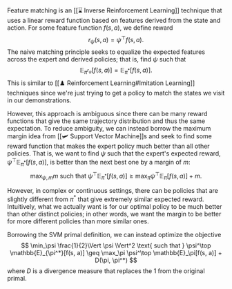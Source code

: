 Feature matching is an [[⌛️ Inverse Reinforcement Learning]] technique that uses a linear reward function based on features derived from the state and action. For some feature function $f(s, a)$, we define reward 
$$
r_\psi(s, a) = \psi^\top f(s, a).
$$
 The naive matching principle seeks to equalize the expected features across the expert and derived policies; that is, find $\psi$ such that 
$$
\mathbb{E}_{\pi^{r_\psi}}[f(s, a)] = \mathbb{E}_{\pi^*}[f(s, a)].
$$
 This is similar to [[♟️ Reinforcement Learning#Imitation Learning]] techniques since we're just trying to get a policy to match the states we visit in our demonstrations.

However, this approach is ambiguous since there can be many reward functions that give the same trajectory distribution and thus the same expectation. To reduce ambiguity, we can instead borrow the maximum margin idea from [[🛩️ Support Vector Machine]]s and seek to find some reward function that makes the expert policy much better than all other policies. That is, we want to find $\psi$ such that the expert's expected reward, $\psi^\top \mathbb{E}_{\pi^*}[f(s, a)]$, is better than the next best one by a margin of $m$: 
$$
\max_{\psi, m} m \text{ such that } \psi^\top \mathbb{E}_{\pi^*}[f(s, a)] \geq \max_\pi \psi^\top \mathbb{E}_\pi[f(s, a)] + m.
$$


However, in complex or continuous settings, there can be policies that are slightly different from $\pi^*$ that give extremely similar expected reward. Intuitively, what we actually want is for our optimal policy to be much better than other distinct policies; in other words, we want the margin to be better for more different policies than more similar ones.

Borrowing the SVM primal definition, we can instead optimize the objective 
$$
\min_\psi \frac{1}{2}\Vert \psi \Vert^2 \text{ such that } \psi^\top \mathbb{E}_{\pi^*}[f(s, a)] \geq \max_\pi \psi^\top \mathbb{E}_\pi[f(s, a)] + D(\pi, \pi^*)
$$
 where $D$ is a divergence measure that replaces the $1$ from the original primal.